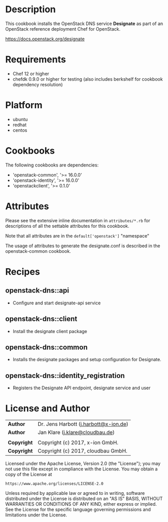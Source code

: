 Description
===========

This cookbook installs the OpenStack DNS service **Designate** as part of an
OpenStack reference deployment Chef for OpenStack.

https://docs.openstack.org/designate

Requirements
============

- Chef 12 or higher
- chefdk 0.9.0 or higher for testing (also includes berkshelf for cookbook
  dependency resolution)

Platform
========

- ubuntu
- redhat
- centos

Cookbooks
=========

The following cookbooks are dependencies:

- 'openstack-common', '>= 16.0.0'
- 'openstack-identity', '>= 16.0.0'
- 'openstackclient', '>= 0.1.0'

Attributes
==========

Please see the extensive inline documentation in `attributes/*.rb` for
descriptions of all the settable attributes for this cookbook.

Note that all attributes are in the `default['openstack']` "namespace"

The usage of attributes to generate the designate.conf is described in the
openstack-common cookbook.

Recipes
=======

## openstack-dns::api
- Configure and start designate-api service

## openstack-dns::client
- Install the designate client package

## openstack-dns::common
- Installs the designate packages and setup configuration for Designate.

## openstack-dns::identity_registration
- Registers the Designate API endpoint, designate service and user

License and Author
==================

|                      |                                                    |
|:---------------------|:---------------------------------------------------|
| **Author**           |  Dr. Jens Harbott (<j.harbott@x-ion.de>)           |
| **Author**           |  Jan Klare (<j.klare@cloudbau.de>)           |
|                      |                                                    |
| **Copyright**        |  Copyright (c) 2017, x-ion GmbH.                   |
| **Copyright**        |  Copyright (c) 2017, cloudbau GmbH.                   |

Licensed under the Apache License, Version 2.0 (the "License");
you may not use this file except in compliance with the License.
You may obtain a copy of the License at

    https://www.apache.org/licenses/LICENSE-2.0

Unless required by applicable law or agreed to in writing, software
distributed under the License is distributed on an "AS IS" BASIS,
WITHOUT WARRANTIES OR CONDITIONS OF ANY KIND, either express or implied.
See the License for the specific language governing permissions and
limitations under the License.
